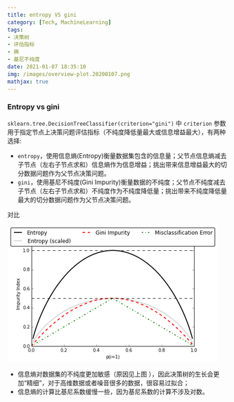 ```yaml
---
title: entropy VS gini
category: [Tech, MachineLearning] 
tags:
- 决策树
- 评估指标
- 熵
- 基尼不纯度
date: 2021-01-07 18:35:10
img: /images/overview-plot.20200107.png
mathjax: true
---
```


### Entropy vs gini

`sklearn.tree.DecisionTreeClassifier(criterion="gini")` 中 `criterion` 参数用于指定节点上决策问题评估指标（不纯度降低量最大或信息增益最大），有两种选择: 

* `entropy`，使用信息熵(Entropy)衡量数据集包含的信息量；父节点信息熵减去子节点（左右子节点求和）信息熵作为信息增益；挑出带来信息增益最大的切分数据问题作为父节点决策问题。
* `gini`，使用基尼不纯度(Gini Impurity)衡量数据的不纯度；父节点不纯度减去子节点（左右子节点求和）不纯度作为不纯度降低量；挑出带来不纯度降低量最大的切分数据问题作为父节点决策问题。

对比


![](/images/overview-plot.20200107.png)

* 信息熵对数据集的不纯度更加敏感（原因见上图 ），因此决策树的生长会更加“精细”，对于高维数据或者噪音很多的数据，很容易过拟合；
* 信息熵的计算比基尼系数缓慢一些，因为基尼系数的计算不涉及对数。
